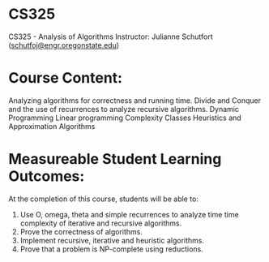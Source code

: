 # CS325
CS325 - Analysis of Algorithms
Instructor: Julianne Schutfort (schutfoj@engr.oregonstate.edu)


# Course Content:
 Analyzing algorithms for correctness and running time.
 Divide and Conquer and the use of recurrences to analyze recursive algorithms.
 Dynamic Programming
 Linear programming
 Complexity Classes
 Heuristics and Approximation Algorithms

# Measureable Student Learning Outcomes:
 At the completion of this course, students will be able to:
 1. Use O, omega, theta and simple recurrences to analyze time time complexity of iterative and recursive
 algorithms.
 2. Prove the correctness of algorithms.
 3. Implement recursive, iterative and heuristic algorithms.
 4. Prove that a problem is NP-complete using reductions.
